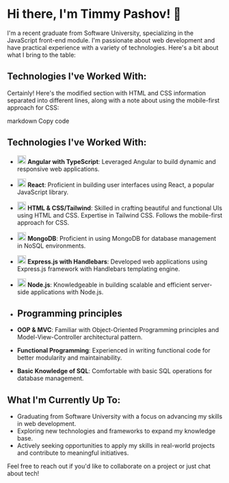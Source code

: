 
# Hi there, I'm Timmy Pashov! 👋

I'm a recent graduate from Software University, specializing in the JavaScript front-end module. I'm passionate about web development and have practical experience with a variety of technologies. Here's a bit about what I bring to the table:

## Technologies I've Worked With:


Certainly! Here's the modified section with HTML and CSS information separated into different lines, along with a note about using the mobile-first approach for CSS:

markdown
Copy code
## Technologies I've Worked With:

- <img src="https://angular.io/assets/images/logos/angular/angular.svg" alt="Angular Logo" width="20" height="20"> **Angular with TypeScript**: 
  Leveraged Angular to build dynamic and responsive web applications.
  
- <img src="https://upload.wikimedia.org/wikipedia/commons/a/a7/React-icon.svg" alt="React Logo" width="20" height="20"> **React**: 
  Proficient in building user interfaces using React, a popular JavaScript library.
  
- <img src="https://upload.wikimedia.org/wikipedia/commons/6/61/HTML5_logo_and_wordmark.svg" alt="HTML5 Logo" width="20" height="20"> **HTML & CSS/Tailwind**: 
  Skilled in crafting beautiful and functional UIs using HTML and CSS. 
  Expertise in Tailwind CSS. Follows the mobile-first approach for CSS.

- <img src="https://www.vectorlogo.zone/logos/mongodb/mongodb-icon.svg" alt="MongoDB Logo" width="20" height="20"> **MongoDB**: 
  Proficient in using MongoDB for database management in NoSQL environments.
  
- <img src="https://upload.wikimedia.org/wikipedia/commons/6/64/Expressjs.png" alt="Express.js Logo" width="20" height="20"> **Express.js with Handlebars**: 
  Developed web applications using Express.js framework with Handlebars templating engine.
  
- <img src="https://upload.wikimedia.org/wikipedia/commons/d/d9/Node.js_logo.svg" alt="Node.js Logo" width="20" height="20"> **Node.js**: 
  Knowledgeable in building scalable and efficient server-side applications with Node.js.
  
- ## Programming principles
- **OOP & MVC**: Familiar with Object-Oriented Programming principles and Model-View-Controller architectural pattern.
- **Functional Programming**: Experienced in writing functional code for better modularity and maintainability.
- **Basic Knowledge of SQL**: Comfortable with basic SQL operations for database management.

## What I'm Currently Up To:

- Graduating from Software University with a focus on advancing my skills in web development.
- Exploring new technologies and frameworks to expand my knowledge base.
- Actively seeking opportunities to apply my skills in real-world projects and contribute to meaningful initiatives.



Feel free to reach out if you'd like to collaborate on a project or just chat about tech!


<!--
**TimiPashov/TimiPashov** is a ✨ _special_ ✨ repository because its `README.md` (this file) appears on your GitHub profile.

Here are some ideas to get you started:

- 🔭 I’m currently working on ...
- 🌱 I’m currently learning ...
- 👯 I’m looking to collaborate on ...
- 🤔 I’m looking for help with ...
- 💬 Ask me about ...
- 📫 How to reach me: ...
- 😄 Pronouns: ...
- ⚡ Fun fact: ...
-->
